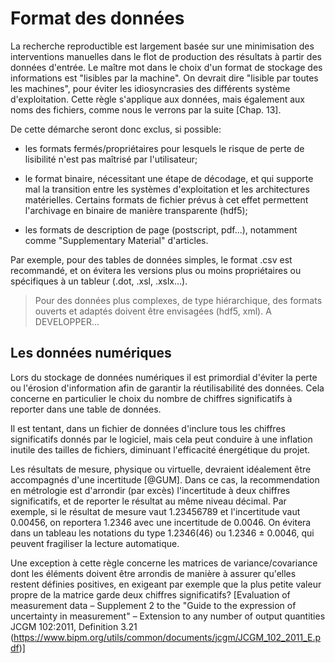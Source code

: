 # Format des données

La recherche reproductible est largement basée sur une minimisation des
interventions manuelles dans le flot de production des résultats à
partir des données d'entrée. Le maître mot dans le choix d'un format
de stockage des informations est "lisibles par la machine". 
On devrait dire "lisible par toutes les machines", pour éviter les
idiosyncrasies des différents système d'exploitation.
Cette règle s'applique aux données, mais également aux noms des
fichiers, comme nous le verrons par la suite [Chap. 13].

De cette démarche seront donc exclus, si possible:

* les formats fermés/propriétaires pour lesquels le risque de perte
  de lisibilité n'est pas maîtrisé par l'utilisateur; 
  
* le format binaire, nécessitant une étape de décodage, 
  et qui supporte mal la transition entre les
  systèmes d'exploitation et les architectures matérielles.
  Certains formats de fichier prévus à cet effet permettent
  l'archivage en binaire de manière transparente (hdf5);
 
* les formats de description de page (postscript, pdf...),
  notamment comme "Supplementary Material" d'articles.

Par exemple, pour des tables de données simples, le format .csv 
est recommandé, et on évitera les versions plus ou moins 
propriétaires ou spécifiques à un tableur (.dot, .xsl, .xslx...).

> Pour des données plus complexes, de type hiérarchique, 
des formats ouverts et adaptés doivent être envisagées
(hdf5, xml).
A DEVELOPPER...

## Les données numériques

Lors du stockage de données numériques il est primordial 
d'éviter la perte ou l'érosion d'information afin de garantir
la réutilisabilité des données. 
Cela concerne en particulier le choix du nombre de chiffres
significatifs à reporter dans une table de données.

Il est tentant, dans un fichier de données d'inclure tous 
les chiffres significatifs donnés par le logiciel, mais
cela peut conduire à une inflation inutile des tailles de 
fichiers, diminuant l'efficacité énergétique du projet.

Les résultats de mesure, physique ou virtuelle, devraient
idéalement être accompagnés d'une incertitude [@GUM].
Dans ce cas, la recommendation en métrologie est d'arrondir
(par excès) l'incertitude à deux chiffres significatifs,
et de reporter le résultat au même niveau décimal.
Par exemple, si le résultat de mesure vaut 1.23456789 et
l'incertitude vaut 0.00456, on reportera 1.2346 
avec une incertitude de 0.0046. On évitera dans un tableau
les notations du type 1.2346(46) ou 1.2346 ± 0.0046,
qui peuvent fragiliser la lecture automatique.

Une exception à cette règle concerne les matrices de 
variance/covariance dont les éléments doivent être
arrondis de manière à assurer qu'elles restent définies 
positives, en exigeant par exemple que la plus petite
valeur propre de la matrice garde deux chiffres 
significatifs? [Evaluation of measurement data – 
Supplement 2 to the "Guide to the expression of 
uncertainty in measurement" – Extension to any number 
of output quantities JCGM 102:2011, Definition 3.21  
(https://www.bipm.org/utils/common/documents/jcgm/JCGM_102_2011_E.pdf)]




